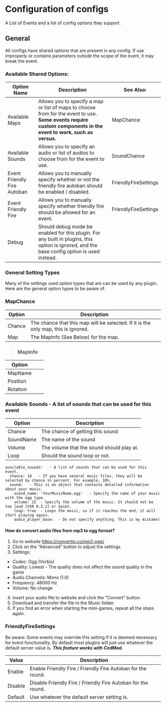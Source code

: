 ﻿# Configuration of configs
A List of Events and a list of config options they support.

## General
All configs have shared options that are present in any config. If use improperly or contains parameters outside the scope of the event, it may break the event.

### Available Shared Options:

| Option Name                 | Description                                                                                                                                                    | See Also:             |
|-----------------------------|----------------------------------------------------------------------------------------------------------------------------------------------------------------|-----------------------|
| Available Maps              | Allows you to specify a map or list of maps to choose from for the event to use. **Some events require custom components in the event to work, such as versus.** | MapChance             |
| Available Sounds            | Allows you to specify an audio or list of audios to choose from for the event to use.                                                                          | SoundChance           |
| Event Friendly Fire Autoban | Allows you to manually specify whether or not the friendly fire autoban should be enabled / disabled.                                                          | FriendlyFireSettings  |
| Event Friendly Fire         | Allows you to manually specify whether friendly fire should be allowed for an event.                                                                           | FriendlyFireSettings  |
| Debug                       | Should debug mode be enabled for this plugin. For any built in plugins, this option is ignored, and the base config option is used instead.                    |                       |


### General Setting Types
Many of the settings used option types that are can be used by any plugin. Here are the general option types to be aware of. 

### MapChance

| Option | Description                                                                        |
|--------|------------------------------------------------------------------------------------|
| Chance | The chance that this map will be selected. If it is the only map, this is ignored. |
| Map    | The MapInfo (See Below) for the map.                                               |

> ### MapInfo
| Option   |     |     | 
|----------|-----|-----|
| MapName  |     |     |
| Position |     |     |
| Rotation |     |     |

### Available Sounds - A list of sounds that can be used for this event

| Option    | Description                               |
|-----------|-------------------------------------------|
| Chance    | The chance of getting this sound          |
| SoundName | The name of the sound                     |
| Volume    | The volume that the sound should play at. |
| Loop      | Should the sound loop or not.             |

```
available_sounds:   - A list of sounds that can be used for this event.
  chance: 10   - If you have several music files, they will be selected by chance in percent. For example, 10%.
  sound:   - This is an object that contains detailed information about your music.
    sound_name: 'YourMusicName.ogg'   - Specify the name of your music with the ogg type.
    volume: 25  - Specify the volume of the music. It should not be too loud [VSR 8.3.1] or quiet.
    loop: true  - Loops the music, so if it reaches the end, it will start playing again.
    audio_player_base:  - Do not specify anything. This is my mistake)
```

#### How do convert audio files from mp3 to ogg format?
1) Go to website https://convertio.co/mp3-ogg/
2) Click on the "Advanced" button to adjust the settings
3) Settings:
  - Codec: Ogg (Vorbis)
  - Quality: Lowest  - The quality does not affect the sound quality in the game
  - Audio Channels: Mono (1.0)
  - Frequency: 48000 Hz
  - Volume: No change
4) Insert your audio file to website and click the "Convert" button.
5) Download and transfer the file to the Music folder.
6) If you find an error when starting the mini-games, repeat all the steps again.

### FriendlyFireSettings
Be aware: Some events may override this setting if it is deemed necessary for event functionality. By default most plugins will just use whatever the default server value is. ***This feature works with CedMod.***

| Value   | Description                                                  |
|---------|--------------------------------------------------------------|
| Enable  | Enable Friendly Fire / Friendly Fire Autoban for the round.  |
| Disable | Disable Friendly Fire / Friendly Fire Autoban for the round. |
| Default | Use whatever the default server setting is.                  |
